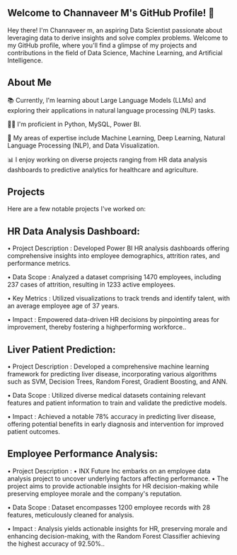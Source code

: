 ## Welcome to Channaveer M's GitHub Profile! 👋
Hey there! I'm Channaveer m, an aspiring Data Scientist passionate about leveraging data to derive insights and solve complex problems. Welcome to my GitHub profile, where you'll find a glimpse of my projects and contributions in the field of Data Science, Machine Learning, and Artificial Intelligence.

## About Me
📚 Currently, I'm learning about Large Language Models (LLMs) and exploring their applications in natural language processing (NLP) tasks.

👨‍💻 I'm proficient in Python, MySQL, Power BI.

🔬 My areas of expertise include Machine Learning, Deep Learning, Natural Language Processing (NLP), and Data Visualization.

📊 I enjoy working on diverse projects ranging from HR data analysis dashboards to predictive analytics for healthcare and agriculture.

## Projects
Here are a few notable projects I've worked on:

## HR Data Analysis Dashboard:
• Project Description : Developed Power BI HR analysis dashboards offering comprehensive insights into employee demographics, attrition rates, and performance metrics.

• Data Scope : Analyzed a dataset comprising 1470 employees, including 237 cases of attrition, resulting in 1233 active employees.

• Key Metrics : Utilized visualizations to track trends and identify talent, with an average employee age of 37 years.

• Impact : Empowered data-driven HR decisions by pinpointing areas for improvement, thereby fostering a highperforming workforce..

## Liver Patient Prediction:
• Project Description : Developed a comprehensive machine learning framework for predicting liver disease, incorporating various algorithms such as SVM, Decision Trees, Random Forest, Gradient Boosting, and ANN.

• Data Scope : Utilized diverse medical datasets containing relevant features and patient information to train and validate the predictive models.

• Impact : Achieved a notable 78% accuracy in predicting liver disease, offering potential benefits in early diagnosis and intervention for improved patient outcomes.

## Employee Performance Analysis:
• Project Description : • INX Future Inc embarks on an employee data analysis project to uncover underlying factors affecting performance. • The project aims to provide actionable insights for HR decision-making while preserving employee morale and the company's reputation.

• Data Scope : Dataset encompasses 1200 employee records with 28 features, meticulously cleaned for analysis.

• Impact : Analysis yields actionable insights for HR, preserving morale and enhancing decision-making, with the Random Forest Classifier achieving the highest accuracy of 92.50%..

